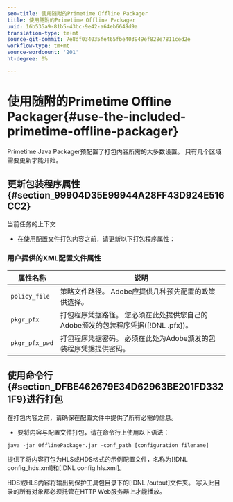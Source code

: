 ```yaml
---
seo-title: 使用随附的Primetime Offline Packager
title: 使用随附的Primetime Offline Packager
uuid: 16b535a9-81b5-43bc-9e42-a64eb6649d9a
translation-type: tm+mt
source-git-commit: 7e8df034035fe465fbe403949ef828e7811ced2e
workflow-type: tm+mt
source-wordcount: '201'
ht-degree: 0%

---
```



# 使用随附的Primetime Offline Packager{#use-the-included-primetime-offline-packager}

Primetime Java Packager预配置了打包内容所需的大多数设置。 只有几个区域需要更新才能开始。

## 更新包装程序属性{#section_99904D35E99944A28FF43D924E516CC2}

当前任务的上下文

* 在使用配置文件打包内容之前，请更新以下打包程序属性：

### 用户提供的XML配置文件属性

| 属性名称 | 说明 |
|---|---|
| `policy_file` | 策略文件路径。 Adobe应提供几种预先配置的政策供选择。 |
| `pkgr_pfx` | 打包程序凭据路径。 您必须在此处提供您自己的Adobe颁发的包装程序凭据([!DNL .pfx])。 |
| `pkgr_pfx_pwd` | 打包程序凭据密码。 必须在此处为Adobe颁发的包装程序凭据提供密码。 |

## 使用命令行{#section_DFBE462679E34D62963BE201FD3321F9}进行打包

在打包内容之前，请确保在配置文件中提供了所有必需的信息。

* 要将内容与配置文件打包，请在命令行上使用以下语法：

```
java -jar OfflinePackager.jar -conf_path [configuration filename]
```

提供了将内容打包为HLS或HDS格式的示例配置文件，名称为[!DNL config_hds.xml]和[!DNL config.hls.xml]。

HDS或HLS内容将输出到保护工具包目录下的[!DNL /output]文件夹。 写入此目录的所有对象都必须托管在HTTP Web服务器上才能播放。
